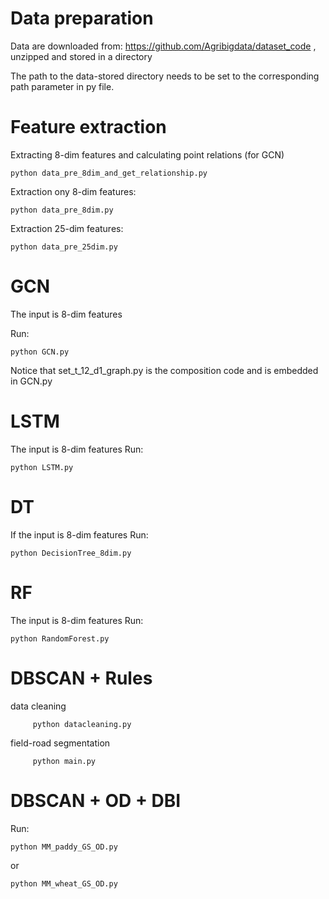 
# Data preparation 
Data are downloaded from: https://github.com/Agribigdata/dataset_code 
, unzipped and stored in a directory

The path to the data-stored directory needs to be set to the corresponding path parameter in py file.

# Feature extraction 
Extracting 8-dim features and calculating point relations (for GCN)
```
python data_pre_8dim_and_get_relationship.py 
```
Extraction ony 8-dim features:
```
python data_pre_8dim.py 
```
Extraction 25-dim features:
```
python data_pre_25dim.py
```
# GCN
The input is 8-dim features

Run:
```
python GCN.py
```
Notice that set_t_12_d1_graph.py is the composition code and is embedded in GCN.py

# LSTM
The input is 8-dim features
Run:
```
python LSTM.py
```
# DT
If the input is 8-dim features
Run:
```
python DecisionTree_8dim.py
```
# RF
The input is 8-dim features
Run:
```
python RandomForest.py
```

# DBSCAN + Rules
data cleaning
```
     python datacleaning.py
```
field-road segmentation
```
     python main.py
```
# DBSCAN + OD + DBI
Run:
```
python MM_paddy_GS_OD.py 
```
or
```
python MM_wheat_GS_OD.py
```
